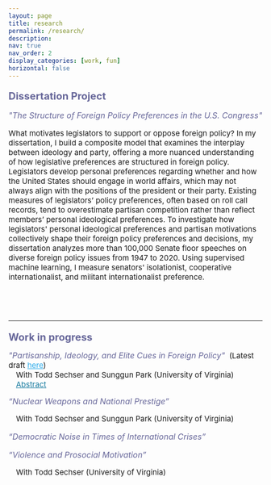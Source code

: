 ```yaml
---
layout: page
title: research
permalink: /research/
description:
nav: true
nav_order: 2
display_categories: [work, fun]
horizontal: false
---
```


<div>
<p class="text">
<p style="font-size: 20px;
          color: #666699;
          font-weight:bold;
          margin-bottom:0.5;
          padding-top:0;">
Dissertation Project</p>

<p style="font-size: 16px;
          color: #666699;
          font-style: italic;">
"The Structure of Foreign Policy Preferences in the U.S. Congress"</p>

<p style="font-size: 15px;">
What motivates legislators to support or oppose foreign policy? In my dissertation, I build a composite model that examines the interplay between ideology and party, offering a more nuanced understanding of how legislative preferences are structured in foreign policy. Legislators develop personal preferences regarding whether and how the United States should engage in world affairs, which may not always align with the positions of the president or their party. Existing measures of legislators’ policy preferences, often based on roll call records, tend to overestimate partisan competition rather than reflect members’ personal ideological preferences. To investigate how legislators' personal ideological preferences and partisan motivations collectively shape their foreign policy preferences and decisions, my dissertation analyzes more than 100,000 Senate floor speeches on diverse foreign policy issues from 1947 to 2020. Using supervised machine learning, I measure senators' isolationist, cooperative internationalist, and militant internationalist preference.</p>

<p> &nbsp; </p>
<p> &nbsp; </p>

<hr>

<p class="text">
<p style="font-size: 20px;
          color: #666699;
          font-weight:bold;
          margin-bottom:0.5;
          padding-top:0;">
Work in progress</p>

<p>
<span style="font-size: 16px;font-style: italic; margin-bottom:0; color: #666699;">
"Partisanship, Ideology, and Elite Cues in Foreign Policy"</span>
<span style="font-size: 15px; margin-left: 0.3em; margin-bottom:0">(Latest draft <a href="https://www.dropbox.com/scl/fi/lq2evnr6ry6z013magn5s/Park-Sechser-and-Park-2024.pdf?rlkey=5w0qr2bjo5rmtxfzmvyyvlsld&st=uth339ij&dl=0" style="color:#2CABEA; text-decoration: underline">here</a>)</span>
<br>
<span style="font-size: 15px; margin-left: 1em; margin-bottom:0; margin-top:0">
With Todd Sechser and Sunggun Park (University of Virginia)</span>

<br>
<script type="text/javascript">
function toggle(obj) {
var obj=document.getElementById(obj);
if (obj.style.display == "block") obj.style.display = "none";
else obj.style.display = "block";
}
</script>
<a href="javascript: void(0);" onClick="toggle('q1')">
<span style="font-size: 15px; margin-left: 1em; margin-bottom:0; text-decoration: underline; color:#13799E;">Abstract</span>
</a>
<div id="q1" style="display:none;">
<p style="font-size: 15px; margin-left: 3em; margin-bottom:2em">What kinds of elite messages move public opinion on policy issues? It is well-established that a cue-giver's political party plays a significant role in shaping the effectiveness of cues on public opinion. The effects of political <em>ideology</em>, however, are less well understood, in part because ideology and party are closely intertwined in the realm of domestic politics. In this study, we disentangle the effects of party and ideology by examining elite cues in the context of American foreign policy. Foreign policy is a useful area to study the distinct effects of political ideology because foreign policy ideology is not always a reliable indicator of elites' partisan affiliations. We conducted three pre-registered survey experiments on nationally representative samples of 12,600 American adults in an effort to assess how elites' foreign policy ideological beliefs shape the effectiveness of policy cues. The results suggest that political ideology plays a significant and distinct role in shaping voters' policy attitudes.</p>
</div>




<p style="font-size: 16px;font-style: italic; margin-top:0.3cm ;margin-bottom:0; color: #666699;">
“Nuclear Weapons and National Prestige”</p>
<p style="font-size: 15px; text-indent: 1em">With Todd Sechser and Sunggun Park (University of Virginia)</p>



<p style="font-size: 16px;font-style: italic; margin-bottom:5; color: #666699;">
“Democratic Noise in Times of International Crises”</p>



<p style="font-size: 16px;font-style: italic; margin-bottom:0; color: #666699;">
“Violence and Prosocial Motivation”</p>
<p style="font-size: 15px; text-indent: 1em">With Todd Sechser (University of Virginia)</p>
